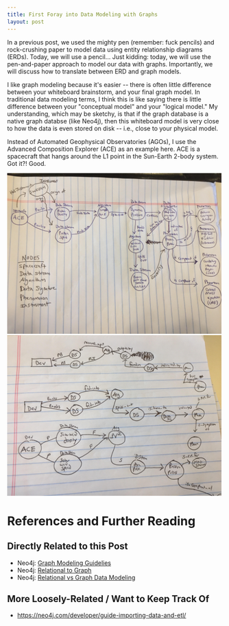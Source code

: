 ```yaml
---
title: First Foray into Data Modeling with Graphs
layout: post
---
```


In a previous post, we used the mighty pen (remember: fuck pencils) and rock-crushing paper to model
data using entity relationship diagrams (ERDs).  Today, we will use a pencil... Just kidding: today, we
will use the pen-and-paper approach to model our data with graphs.  Importantly, we will discuss how
to translate between ERD and graph models.

I like graph modeling because it's easier -- there is often little difference between your whiteboard brainstorm,
and your final graph model.  In traditional data modeling terms, I think this is like saying there is little
difference between your "conceptual model" and your "logical model."  My understanding, which may be sketchy, is
that if the graph database is a native graph databse (like Neo4j), then this whiteboard model is very close
to how the data is even stored on disk -- i.e., close to your physical model.

Instead of Automated Geophysical Observatories (AGOs), I use the Advanced Composition Explorer (ACE) as
an example here.  ACE is a spacecraft that hangs around the L1 point in the Sun-Earth 2-body system.  Got it?! Good.


<img src="/images/graph-ace-1.jpg" width="500">

<img src="/images/graph-ace-2.jpg" width="500">

# References and Further Reading

## Directly Related to this Post
* Neo4j: [Graph Modeling Guidelies](https://neo4j.com/developer/guide-data-modeling/)
* Neo4j: [Relational to Graph](https://neo4j.com/developer/graph-db-vs-rdbms/)
* Neo4j: [Relational vs Graph Data Modeling](https://neo4j.com/blog/rdbms-vs-graph-data-modeling/)

## More Loosely-Related / Want to Keep Track Of
* https://neo4j.com/developer/guide-importing-data-and-etl/
